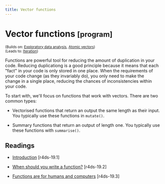 ```yaml
---
title: Vector functions
---
```


<!-- Generated automatically from vector-functions.yml. Do not edit by hand -->

# Vector functions <small class='program'>[program]</small>
<small>(Builds on: [Exploratory data analysis](eda.md), [Atomic vectors](vectors.md))</small>  
<small>(Leads to: [Iteration](iteration.md))</small>

Functions are powerful tool for reducing the amount of duplication in your
code. Reducing duplicationg is a good principle because it means that
each "fact" in your code is only stored in one place. When the requirements
of your code change (as they invariably do), you only need to make the
change in a single place, reducing the chances of inconsistencies within
your code.

To start with, we'll focus on functions that work with vectors. There
are two common types:

* Vectorised functions that return an output the same length as their
  input. You typically use these functions in `mutate()`.

* Summary functions that return an output of length one. You typically
  use these functions with `summarise()`.

## Readings

  * [Introduction](http://r4ds.had.co.nz/functions.html#introduction-12) [r4ds-19.1]

  * [When should you write a function?](http://r4ds.had.co.nz/functions.html#when-should-you-write-a-function) [r4ds-19.2]

  * [Functions are for humans and computers](http://r4ds.had.co.nz/functions.html#functions-are-for-humans-and-computers) [r4ds-19.3]



